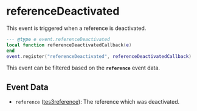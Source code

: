 # referenceDeactivated

This event is triggered when a reference is deactivated.

```lua
--- @type e event.referenceDeactivated
local function referenceDeactivatedCallback(e)
end
event.register("referenceDeactivated", referenceDeactivatedCallback)
```

This event can be filtered based on the **`reference`** event data.

## Event Data

* `reference` ([tes3reference](../../types/tes3reference)): The reference which was deactivated.


